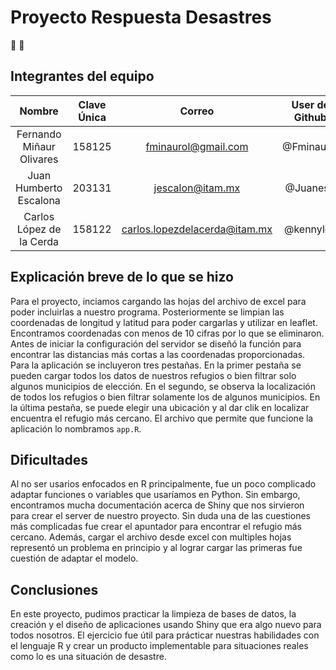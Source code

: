 # Proyecto Respuesta Desastres

:wave: :wave: 

## Integrantes del equipo

Nombre|Clave Única|Correo|User de Github | 
|:---:|:---:|:---:|:---:|
|Fernando Miñaur Olivares|158125|fminaurol@gmail.com|@Fminaurol|
|Juan Humberto Escalona|203131|jescalon@itam.mx|@Juanes8|
|Carlos López de la Cerda|158122|carlos.lopezdelacerda@itam.mx|@kennyldc

## Explicación breve de lo que se hizo
Para el proyecto, inciamos cargando las hojas del archivo de excel para poder incluirlas a nuestro programa. Posteriormente se limpian las coordenadas de longitud y latitud para poder cargarlas y utilizar en leaflet. Encontramos coordenadas con menos de 10 cifras por lo que se eliminaron. Antes de iniciar la configuración del servidor se diseñó la función para encontrar las distancias más cortas a las coordenadas proporcionadas. Para la aplicación se incluyeron tres pestañas. En la primer pestaña se pueden cargar todos los datos de nuestros refugios o bien filtrar solo algunos municipios de elección. En el segundo, se observa la localización de todos los refugios o bien filtrar solamente los de algunos municipios. En la última pestaña, se puede elegir una ubicación y al dar clik en localizar encuentra el refugio más cercano. 
El archivo que permite que funcione la aplicación lo nombramos `app.R`.
## Dificultades
Al no ser usarios enfocados en R principalmente, fue un poco complicado adaptar funciones o variables que usaríamos en Python. Sin embargo, encontramos mucha documentación acerca de Shiny que nos sirvieron para crear el server de nuestro proyecto. Sin duda una de las cuestiones más complicadas fue crear el apuntador para encontrar el refugio más cercano. Además, cargar el archivo desde excel con multiples hojas representó un problema en principio y al lograr cargar las primeras fue cuestión de adaptar el modelo.
## Conclusiones
En este proyecto, pudimos practicar la limpieza de bases de datos, la creación y el diseño de aplicaciones usando Shiny que era algo nuevo para todos nosotros. El ejercicio fue útil para prácticar nuestras habilidades con el lenguaje R y crear un producto implementable para situaciones reales como lo es una situación de desastre.
